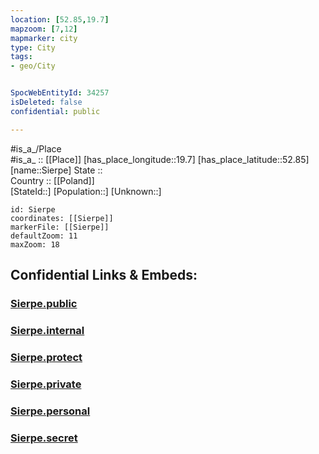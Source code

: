 ```yaml
---
location: [52.85,19.7] 
mapzoom: [7,12] 
mapmarker: city 
type: City
tags:
- geo/City


SpocWebEntityId: 34257
isDeleted: false
confidential: public

---
```

#is_a_/Place  
#is_a_ :: [[Place]] 
[has_place_longitude::19.7] 
[has_place_latitude::52.85] 
[name::Sierpe] 
State ::  
Country :: [[Poland]]  
[StateId::] 
[Population::] 
[Unknown::] 


```leaflet
id: Sierpe
coordinates: [[Sierpe]] 
markerFile: [[Sierpe]] 
defaultZoom: 11 
maxZoom: 18
```


## Confidential Links & Embeds: 

### [Sierpe.public](/_public/\Earth\Continent\Europe\Europe~East\Poland\Provinces~Poland\Masovian\CitySierpe.public.md) 

### [Sierpe.internal](/_internal/\Earth\Continent\Europe\Europe~East\Poland\Provinces~Poland\Masovian\CitySierpe.internal.md) 

### [Sierpe.protect](/_protect/\Earth\Continent\Europe\Europe~East\Poland\Provinces~Poland\Masovian\CitySierpe.protect.md) 

### [Sierpe.private](/_private/\Earth\Continent\Europe\Europe~East\Poland\Provinces~Poland\Masovian\CitySierpe.private.md) 

### [Sierpe.personal](/_personal/\Earth\Continent\Europe\Europe~East\Poland\Provinces~Poland\Masovian\CitySierpe.personal.md) 

### [Sierpe.secret](/_secret/\Earth\Continent\Europe\Europe~East\Poland\Provinces~Poland\Masovian\CitySierpe.secret.md)


